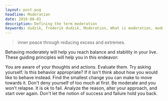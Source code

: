 ```yaml
---
layout: post.pug
headline: Moderation
date: 2016-08-01
description: Defining the term moderation
keywords: dudzik, frederik dudzik, Moderation, What is moderation, moderate life
---
```


> inner peace through reducing excess and extremes.

Behaving moderately will help you reach balance and stability in your live.
These guiding principles will help you in this endeavor:

You are aware of your thoughts and actions. 
Evaluate them.
Try asking yourself: Is this behavior appropriate?
If it isn't think about how you would like to behave instead. Find the smallest change you can make to move towards it. Don't deny yourself of too much at first. Be moderate and you won't relapse.
It is ok to fail. Analyze the reason, alter your approach, and start over again. Don't let the notion of success and failure hold you back.
